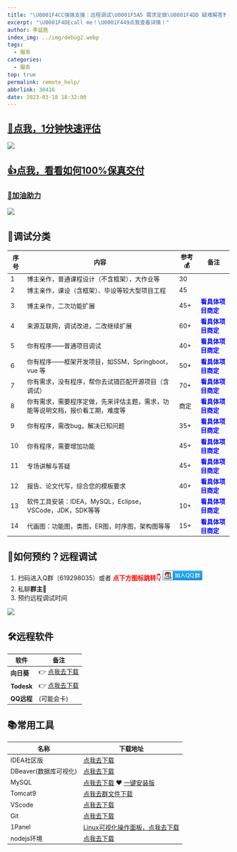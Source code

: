 ```yaml
---
title: "\U0001F4CC强强支援：远程调试\U0001F5A5 需求定做\U0001F4DD 疑难解答❓ 攻bug\U0001F41B....."
excerpt: "\U0001F4DEcall me！\U0001F449点我查看详情！"
author: 李延胜
index_img: ../img/debug2.webp
tags:
  - 服务
categories:
  - 服务
top: true
permalink: remote_help/
abbrlink: 38416
date: 2023-03-18 18:32:00
---
```

## [🚀点我，1分钟快速评估](https://wj.qq.com/s2/14633203/a8b5/)
![](../img/ad/3.webp)

##  [👍点我，看看如何100%保真交付](/issues_flow/)
### [💪加油助力](/repay)



![](http://cdn.qiniu.liyansheng.top/img/ad2.jpg)


## 📝调试分类



| 序号 | 内容                                                         | 参考💰 | 备注               |
| ---- | ------------------------------------------------------------ | ---- | ------------------ |
| 1    | 博主亲作，普通课程设计（不含框架），大作业等                   | 30   |     |               
| 2    | 博主亲作，课设（含框架）、毕设等较大型项目工程       | 45   |         |    
| 3    | 博主亲作，二次功能扩展  | 45+   |  **<font color='blue'>看具体项目商定</font>**       
| 4    | 来源互联网，调试改进，二改继续扩展                           | 60+  | **<font color='blue'>看具体项目商定</font>** |
| 5    | 你有程序——普通项目调试                  | 40+  | **<font color='blue'>看具体项目商定</font>** |
| 6    | 你有程序——框架开发项目，如SSM，Springboot，vue 等                     | 50+  | **<font color='blue'>看具体项目商定</font>** |
| 7    | 你有需求，没有程序，帮你去试错匹配开源项目（含调试）         | 70+  | **<font color='blue'>看具体项目商定</font>** |
| 8    | 你有需求，需要程序定做，先来评估主题，需求，功能等说明文档，报价看工期，难度等 | 商定 | **<font color='blue'>看具体项目商定</font>** |
| 9    | 你有程序，需改bug，解决已知问题                                      | 35+  | **<font color='blue'>看具体项目商定</font>**                 |
| 10    | 你有程序，需要增加功能                                     | 45+  | **<font color='blue'>看具体项目商定</font>**                 |
| 11    | 专场讲解与答疑                                    | 45+   | **<font color='blue'>看具体项目商定</font>** |
| 12    | 报告、论文代写，综合您的模板要求                             | 40+  | **<font color='blue'>看具体项目商定</font>** |
| 13   | 软件工具安装：IDEA，MySQL，Eclipse，VSCode，JDK，SDK等等     | 10+  | **<font color='blue'>看具体项目商定</font>** |
| 14   | 代画图：功能图，类图，ER图，时序图，架构图等等              | 15+  | **<font color='blue'>看具体项目商定</font>** |




## 📍如何预约？远程调试
1. 扫码进入Q群（619298035）或者 **<font color='red'>点下方图标跳转👇</font>**
<a target="_blank" href="https://qm.qq.com/cgi-bin/qm/qr?k=NZUoWMzd3PQLWwxRGMiBNYEnVkEdNq__&jump_from=webapi&authKey=kgAofDqUzgwMCSX+UQQwxf837zMeWFGGmo4iIcbgkklW2pdfmVOlxPWAK6sMYMaC"><img border="0" src="../../img/group.png" alt="远程调试-学习交流" title="远程调试-学习交流"></a>
2. 私聊**群主**🥇
3. 预约远程调试时间

![](../img/ad/2.webp)







## 🛠远程软件
| 软件   | 备注                                     |
| ------ | ---------------------------------------- |
| **向日葵** |👉 [点我去下载](https://sunlogin.oray.com/) |
| **Todesk** |👉 [点我去下载](https://www.todesk.com/)    |
| **QQ远程** | (可能会卡)                               |


## 📚常用工具

| 名称                             | 下载地址                                                     |
| -------------------------------- | ------------------------------------------------------------ |
| IDEA社区版                       | [点我去下载](https://www.jetbrains.com/zh-cn/idea/download/?section=windows) |
| DBeaver(数据库可视化) | [点我去下载](https://dbeaver.io/)                            |
| MySQL                            | [点我去下载](https://dev.mysql.com/downloads/mysql/) ❤ [一键安装版](https://qm.qq.com/cgi-bin/qm/qr?k=NZUoWMzd3PQLWwxRGMiBNYEnVkEdNq__&jump_from=webapi&authKey=kgAofDqUzgwMCSX+UQQwxf837zMeWFGGmo4iIcbgkklW2pdfmVOlxPWAK6sMYMaC) |
| Tomcat9                          | [点我去群文件下载](https://qm.qq.com/cgi-bin/qm/qr?k=NZUoWMzd3PQLWwxRGMiBNYEnVkEdNq__&jump_from=webapi&authKey=kgAofDqUzgwMCSX+UQQwxf837zMeWFGGmo4iIcbgkklW2pdfmVOlxPWAK6sMYMaC) |
| VScode                           | [点我去下载](https://code.visualstudio.com/)                 |
| Git      | [点我去下载](https://git-scm.com/download/win)|
| 1Panel| [Linux可视化操作面板，点我去下载](https://1panel.cn/docs/installation/online_installation/)|
| nodejs环境| [点我去下载](https://nodejs.cn/en/download)